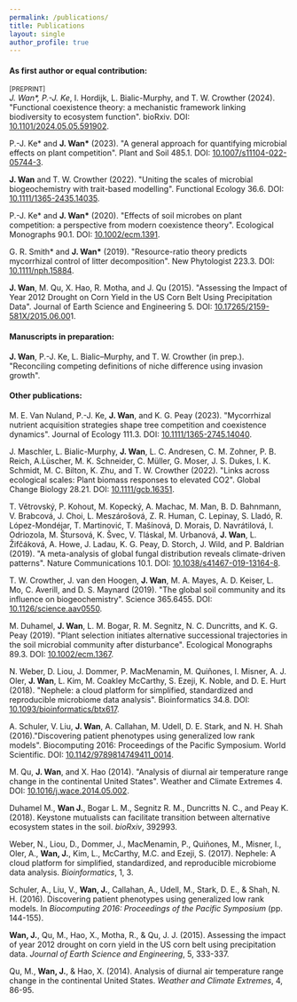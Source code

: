 ```yaml
---
permalink: /publications/
title: Publications
layout: single
author_profile: true
---
```

#### As first author or equal contribution:

<small>[PREPRINT]</small><br />
**J. Wan\*,* P.-J. Ke*, I. Hordijk, L. Bialic-Murphy, and T. W. Crowther (2024). "Functional coexistence theory: a mechanistic framework linking biodiversity to ecosystem function". bioRxiv. 
DOI: <a href="https://doi.org/10.1101/2024.05.05.591902">10.1101/2024.05.05.591902<i class="fa fa-fw fa-link" aria-hidden="true"></i></a>.

P.-J. Ke* and **J. Wan\*** (2023). "A general approach for quantifying microbial effects on plant competition". Plant and Soil 485.1. 
DOI: <a href="https://doi.org/10.1007/s11104-022-05744-3">10.1007/s11104-022-05744-3<i class="fa fa-fw fa-link" aria-hidden="true"></i></a>.

**J. Wan** and T. W. Crowther (2022). "Uniting the scales of microbial biogeochemistry with trait-based modelling". Functional Ecology 36.6. 
DOI: <a href="https://doi.org/10.1111/1365-2435.14035">10.1111/1365-2435.14035<i class="fa fa-fw fa-link" aria-hidden="true"></i></a>.

P.-J. Ke* and **J. Wan\*** (2020). "Effects of soil microbes on plant competition: a perspective from modern coexistence theory". Ecological Monographs 90.1. 
DOI: <a href="https://doi.org/10.1002/ecm.1391">10.1002/ecm.1391<i class="fa fa-fw fa-link" aria-hidden="true"></i></a>.

G. R. Smith* and **J. Wan\*** (2019). "Resource-ratio theory predicts mycorrhizal control of litter decomposition". New Phytologist 223.3. 
DOI: <a href="https://doi.org/10.1111/nph.15884">10.1111/nph.15884<i class="fa fa-fw fa-link" aria-hidden="true"></i></a>.

**J. Wan**, M. Qu, X. Hao, R. Motha, and J. Qu (2015). "Assessing the Impact of Year 2012 Drought on Corn Yield in the US Corn Belt Using Precipitation Data". Journal of Earth Science and Engineering 5. 
DOI: <a href="https://doi.org/10.17265/2159-581X/2015.06.001">10.17265/2159-581X/2015.06.00<i class="fa fa-fw fa-link" aria-hidden="true"></i></a>1.


#### Manuscripts in preparation:

**J. Wan**, P.-J. Ke, L. Bialic–Murphy, and T. W. Crowther (in prep.). "Reconciling competing definitions of niche difference using invasion growth".


#### Other publications:

M. E. Van Nuland, P.-J. Ke, **J. Wan**, and K. G. Peay (2023). "Mycorrhizal nutrient acquisition strategies shape tree competition and coexistence dynamics". Journal of Ecology 111.3. 
DOI: <a href="https://doi.org/10.1111/1365-2745.14040">10.1111/1365-2745.14040<i class="fa fa-fw fa-link" aria-hidden="true"></i></a>.

J. Maschler, L. Bialic-Murphy, **J. Wan**, L. C. Andresen, C. M. Zohner, P. B. Reich, A.Lüscher, M. K. Schneider, C. Müller, G. Moser, J. S. Dukes, I. K. Schmidt, M. C. Bilton, K. Zhu, and T. W. Crowther (2022). "Links across ecological scales: Plant biomass responses to elevated CO2". Global Change Biology 28.21. 
DOI: <a href="https://doi.org/10.1111/gcb.16351">10.1111/gcb.16351<i class="fa fa-fw fa-link" aria-hidden="true"></i></a>.

T. Větrovský, P. Kohout, M. Kopecký, A. Machac, M. Man, B. D. Bahnmann, V. Brabcová, J. Choi, L. Meszárošová, Z. R. Human, C. Lepinay, S. Lladó, R. López-Mondéjar, T. Martinović, T. Mašı́nová, D. Morais, D. Navrátilová, I. Odriozola, M. Štursová, K. Švec, V. Tláskal, M. Urbanová, **J. Wan**, L. Žifčáková, A. Howe, J. Ladau, K. G. Peay, D. Storch, J. Wild, and P. Baldrian (2019). "A meta-analysis of global fungal distribution reveals climate-driven patterns". Nature Communications 10.1. 
DOI: <a href="https://doi.org/10.1038/s41467-019-13164-8">10.1038/s41467-019-13164-8<i class="fa fa-fw fa-link" aria-hidden="true"></i></a>.

T. W. Crowther, J. van den Hoogen, **J. Wan**, M. A. Mayes, A. D. Keiser, L. Mo, C. Averill, and D. S. Maynard (2019). "The global soil community and its influence on biogeochemistry". Science 365.6455. 
DOI: <a href="https://doi.org/10.1126/science.aav0550">10.1126/science.aav0550<i class="fa fa-fw fa-link" aria-hidden="true"></i></a>.

M. Duhamel, **J. Wan**, L. M. Bogar, R. M. Segnitz, N. C. Duncritts, and K. G. Peay (2019). "Plant selection initiates alternative successional trajectories in the soil microbial community after disturbance". Ecological Monographs 89.3. 
DOI: <a href="https://doi.org/10.1002/ecm.1367">10.1002/ecm.1367<i class="fa fa-fw fa-link" aria-hidden="true"></i></a>.

N. Weber, D. Liou, J. Dommer, P. MacMenamin, M. Quiñones, I. Misner, A. J. Oler, **J. Wan**, L. Kim, M. Coakley McCarthy, S. Ezeji, K. Noble, and D. E. Hurt (2018). "Nephele: a cloud platform for simplified, standardized and reproducible microbiome data analysis". Bioinformatics 34.8. 
DOI: <a href="https://doi.org/10.1093/bioinformatics/btx617">10.1093/bioinformatics/btx617<i class="fa fa-fw fa-link" aria-hidden="true"></i></a>.

A. Schuler, V. Liu, **J. Wan**, A. Callahan, M. Udell, D. E. Stark, and N. H. Shah (2016)."Discovering patient phenotypes using generalized low rank models". Biocomputing 2016: Proceedings of the Pacific Symposium. World Scientific. 
DOI: <a href="https://doi.org/10.1142/9789814749411_0014">10.1142/9789814749411_0014<i class="fa fa-fw fa-link" aria-hidden="true"></i></a>.

M. Qu, **J. Wan**, and X. Hao (2014). "Analysis of diurnal air temperature range change in the continental United States". Weather and Climate Extremes 4. 
DOI: <a href="https://doi.org/10.1016/j.wace.2014.05.002">10.1016/j.wace.2014.05.002<i class="fa fa-fw fa-link" aria-hidden="true"></i></a>.


















Duhamel M., **Wan J.**, Bogar L. M., Segnitz R. M., Duncritts N. C., and Peay K. (2018). Keystone mutualists can facilitate transition between alternative ecosystem states in the soil. _bioRxiv_, 392993. <a href="https://www.biorxiv.org/content/10.1101/392993v1"><i class="fa fa-fw fa-link" aria-hidden="true"></i></a>

Weber, N., Liou, D., Dommer, J., MacMenamin, P., Quiñones, M., Misner, I., Oler, A., **Wan, J.**, Kim, L., McCarthy, M.C. and Ezeji, S. (2017). Nephele: A cloud platform for simplified, standardized, and reproducible microbiome data analysis. _Bioinformatics_, 1, 3.
<a href="https://www.ncbi.nlm.nih.gov/pubmed/29028892"><i class="fa fa-fw fa-link" aria-hidden="true"></i></a>

Schuler, A., Liu, V., **Wan, J.**, Callahan, A., Udell, M., Stark, D. E., & Shah, N. H. (2016). Discovering patient phenotypes using generalized low rank models. In _Biocomputing 2016: Proceedings of the Pacific Symposium_ (pp. 144-155).
<a href="https://www.ncbi.nlm.nih.gov/pmc/articles/PMC4836913/"><i class="fa fa-fw fa-link" aria-hidden="true"></i></a>

**Wan, J.**, Qu, M., Hao, X., Motha, R., & Qu, J. J. (2015). Assessing the impact of year 2012 drought on corn yield in the US corn belt using precipitation data. _Journal of Earth Science and Engineering_, 5, 333-337.

Qu, M., **Wan, J.**, & Hao, X. (2014). Analysis of diurnal air temperature range change in the continental United States. _Weather and Climate Extremes_, 4, 86-95.
